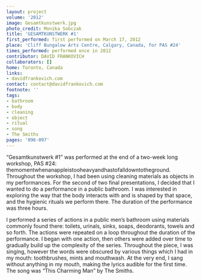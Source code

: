 ```yaml
---
layout: project
volume: '2012'
image: Gesamtkunstwerk.jpg
photo_credit: Monika Sobczak
title: 'GESAMTKUNSTWERK #1'
first_performed: first performed on March 17, 2012
place: 'Cliff Bungalow Arts Centre, Calgary, Canada, for PAS #24'
times_performed: performed once in 2012
contributor: DAVID FRANKOVICH
collaborators: []
home: Toronto, Canada
links:
- davidfrankovich.com
contact: contact@davidfrankovich.com
footnote: ''
tags:
- bathroom
- body
- cleaning
- object
- ritual
- song
- The Smiths
pages: '096-097'
---
```


“Gesamtkunstwerk #1” was performed at the end of a two-week long workshop, PAS #24: themomentwhenanappleistooheavyandhastofalldowntotheground. Throughout the workshop, I had been using cleaning materials as objects in my performances. For the second of two final presentations, I decided that I wanted to do a performance in a public bathroom. I was interested in exploring the way that the body interacts with and is shaped by that space, and the hygienic rituals we perform there. The duration of the performance was three hours.

I performed a series of actions in a public men’s bathroom using materials commonly found there: toilets, urinals, sinks, soaps, deodorants, towels and so forth. The actions were repeated on a loop throughout the duration of the performance. I began with one action, then others were added over time to gradually build up the complexity of the series. Throughout the piece, I was singing, however the words were obscured by various things which I had in my mouth: toothbrushes, mints and mouthwash. At the very end, I sang without anything in my mouth, making the lyrics audible for the first time. The song was “This Charming Man” by The Smiths.
